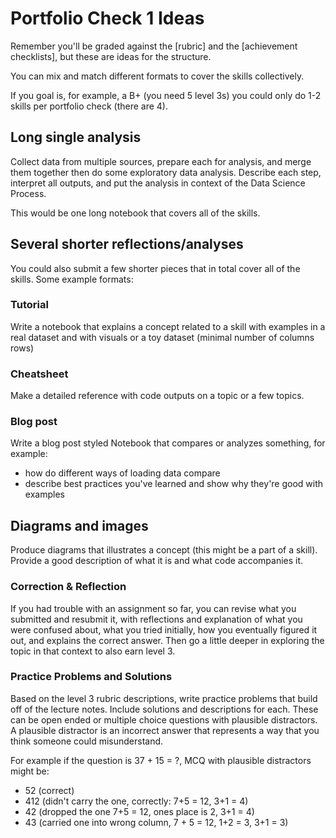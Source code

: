 # Portfolio Check 1 Ideas

Remember you'll be graded against the [rubric] and the [achievement checklists], but these are ideas for the structure.

You can mix and match different formats to cover the skills collectively.  

If you goal is, for example, a B+ (you need 5 level 3s) you could only do 1-2 skills per portfolio check (there are 4).


## Long single analysis

Collect data from multiple sources, prepare each for analysis, and merge them together then do some exploratory data analysis. Describe each step, interpret all outputs, and put the analysis in context of the Data Science Process.

This would be one long notebook that covers all of the skills.

## Several shorter reflections/analyses

You could also submit a few shorter pieces that in total cover
all of the skills. Some example formats:

### Tutorial
Write a notebook that explains a concept related to a skill with examples in a real dataset and with visuals or a toy dataset (minimal number of columns rows)

### Cheatsheet

Make a detailed reference with code outputs on a topic or a few topics.


### Blog post

Write a blog post styled Notebook that compares or analyzes something, for example:
- how do different ways of loading data compare
- describe best practices you've learned and show why they're good with examples


## Diagrams and images

Produce diagrams that illustrates a concept (this might be a part of a skill).
Provide a good description of what it is and what code accompanies it.  


### Correction & Reflection

If you had trouble with an assignment so far, you can revise what you submitted and resubmit it, with reflections and explanation of what you were confused about, what you tried initially, how you eventually figured it out, and explains the correct answer. Then go a little deeper in exploring the topic in that context to also earn level 3.


### Practice Problems and Solutions

Based on the level 3 rubric descriptions, write practice problems that build off of the lecture notes. Include solutions and descriptions for each. These can be open ended or multiple choice questions with plausible distractors.  A plausible distractor is an incorrect answer that represents a way that you think someone could misunderstand.

For example if the question is 37 + 15 = ?, MCQ with plausible distractors might be:
- 52 (correct)
- 412 (didn't carry the one, correctly: 7+5 = 12, 3+1 = 4)
- 42 (dropped the one 7+5 = 12, ones place is 2, 3+1 = 4)
- 43 (carried one into wrong column, 7 + 5 = 12, 1+2 = 3, 3+1 = 3)
